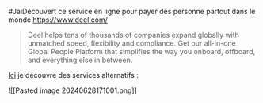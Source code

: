 #JaiDécouvert ce service en ligne pour payer des personne partout dans le monde  https://www.deel.com/

> Deel helps tens of thousands of companies expand globally with unmatched speed, flexibility and compliance. Get our all-in-one Global People Platform that simplifies the way you onboard, offboard, and everything else in between.

[Ici](https://www.deel.com/deel-vs-competitors) je découvre des services alternatifs :

![[Pasted image 20240628171001.png]]